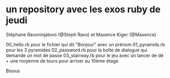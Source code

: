 # un repository avec les exos ruby de jeudi  
Stéphane Ravoninjatovo (@Steph Ravo) et Maxence Kiger (@Maxence)

00_hello.rb pour le fichier qui dit "Bonjour" avec un prénom
01_pyramids.rb pour les 3 pyramides
02_password.rb pour la boîte de dialogue qui demande un mot de passe
03_stairway.rb pour le jeu avec un lancer de dé + une moyenne de tours pour arriver au 10ème étage

Bisous 


